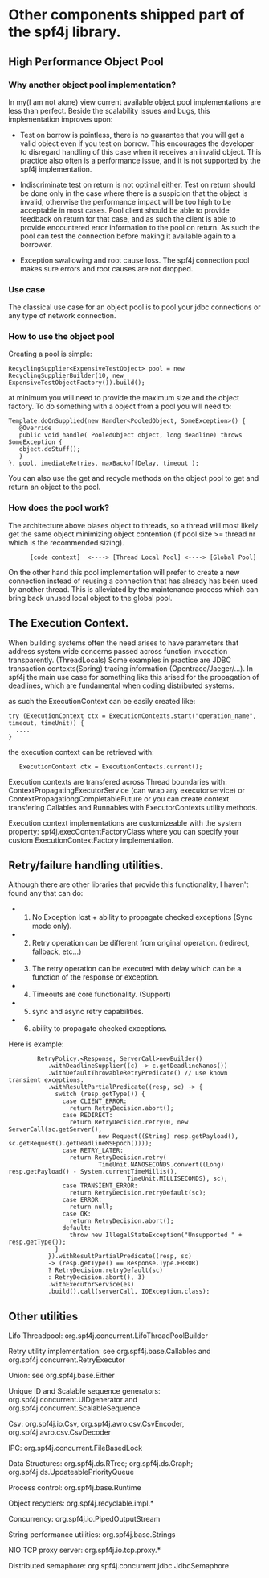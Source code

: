 # Other components shipped part of the spf4j library.

## High Performance Object Pool

### Why another object pool implementation?

 In my(I am not alone) view current available object pool implementations are less than perfect.
 Beside the scalability issues and bugs, this implementation improves upon:

   * Test on borrow is pointless, there is no guarantee that you will get a valid object even if you test on borrow.
     This encourages the developer to disregard handling of this case when it receives an invalid object.
     This practice also often is a performance issue, and it is not supported by the spf4j implementation.

   * Indiscriminate test on return is not optimal either.
     Test on return should be done only in the case where there is a suspicion that the object is invalid,
     otherwise the performance impact will be too high to be acceptable in most cases.
     Pool client should be able to provide feedback on return for that case, and as such the client is able to provide
     encountered error information to the pool on return. As such the pool can test the connection before making it available again to a borrower.

   * Exception swallowing and root cause loss. The spf4j connection pool makes sure errors  and root causes are not dropped.

### Use case

 The classical use case for an object pool is to pool your jdbc connections or any type of network connection.

### How to use the object pool

 Creating a pool is simple:

```
RecyclingSupplier<ExpensiveTestObject> pool = new RecyclingSupplierBuilder(10, new ExpensiveTestObjectFactory()).build();
```

 at minimum you will need to provide the maximum size and the object factory.
 To do something with a object from a pool you will need to:

```
Template.doOnSupplied(new Handler<PooledObject, SomeException>() {
   @Override
   public void handle( PooledObject object, long deadline) throws SomeException {
   object.doStuff();
   }
}, pool, imediateRetries, maxBackoffDelay, timeout );
```

 You can also use the get and recycle methods on the object pool to get and return an object to the pool.

### How does the pool work?

 The architecture above biases object to threads, so a thread will most likely get the same object minimizing
 object contention (if pool size >= thread nr which is the recommended sizing).

```
      [code context]  <----> [Thread Local Pool] <----> [Global Pool]
```

 On the other hand this pool implementation will prefer to create a new connection
 instead of reusing a connection that has already has been used by another thread.
 This is alleviated by the maintenance process which can bring back unused local object to the global pool.

## The Execution Context.

 When building systems often the need arises to have parameters that address system wide concerns passed across
 function invocation transparently. (ThreadLocals) Some examples in practice are JDBC transaction contexts(Spring)
 tracing information (Opentrace/Jaeger/...). In spf4j the main use case for something like this arised for
 the propagation of deadlines, which are fundamental when coding distributed systems.

 as such the ExecutionContext can be easily created like:

 ```
 try (ExecutionContext ctx = ExecutionContexts.start("operation_name", timeout, timeUnit)) {
   ....
 }

 ```

 the execution context can be retrieved with:

 ```
    ExecutionContext ctx = ExecutionContexts.current();
 ```

 Execution contexts are transfered across Thread boundaries with: ContextPropagatingExecutorService
 (can wrap any executorservice) or ContextPropagationgCompletableFuture or
 you can create context transfering Callables and Runnables with ExecutorContexts utility methods.

 Execution context implementations are customizeable with the system property: spf4j.execContentFactoryClass
 where you can specify your custom ExecutionContextFactory implementation.


## Retry/failure handling utilities.

 Although there are other libraries that provide this functionality, I haven't found any that can do:

   * 1) No Exception lost + ability to propagate checked exceptions (Sync mode only).
   * 2) Retry operation can be different from original operation. (redirect, fallback, etc...)
   * 3) The retry operation can be executed with delay which can be a function of the response or exception.
   * 4) Timeouts are core functionality. (Support)
   * 5) sync and async retry capabilities.
   * 6) ability to propagate checked exceptions.

 Here is example:

 ```
         RetryPolicy.<Response, ServerCall>newBuilder()
            .withDeadlineSupplier((c) -> c.getDeadlineNanos())
            .withDefaultThrowableRetryPredicate() // use known transient exceptions.
            .withResultPartialPredicate((resp, sc) -> {
              switch (resp.getType()) {
                case CLIENT_ERROR:
                  return RetryDecision.abort();
                case REDIRECT:
                  return RetryDecision.retry(0, new ServerCall(sc.getServer(),
                          new Request((String) resp.getPayload(), sc.getRequest().getDeadlineMSEpoch())));
                case RETRY_LATER:
                  return RetryDecision.retry(
                          TimeUnit.NANOSECONDS.convert((Long) resp.getPayload() - System.currentTimeMillis(),
                                  TimeUnit.MILLISECONDS), sc);
                case TRANSIENT_ERROR:
                  return RetryDecision.retryDefault(sc);
                case ERROR:
                  return null;
                case OK:
                  return RetryDecision.abort();
                default:
                  throw new IllegalStateException("Unsupported " + resp.getType());
              }
            }).withResultPartialPredicate((resp, sc)
            -> (resp.getType() == Response.Type.ERROR)
            ? RetryDecision.retryDefault(sc)
            : RetryDecision.abort(), 3)
            .withExecutorService(es)
            .build().call(serverCall, IOException.class);
  ```

## Other utilities

 Lifo Threadpool: org.spf4j.concurrent.LifoThreadPoolBuilder

 Retry utility implementation: see org.spf4j.base.Callables and org.spf4j.concurrent.RetryExecutor

 Union: see org.spf4j.base.Either

 Unique ID and Scalable sequence generators: org.spf4j.concurrent.UIDgenerator and org.spf4j.concurrent.ScalableSequence

 Csv: org.spf4j.io.Csv, org.spf4j.avro.csv.CsvEncoder, org.spf4j.avro.csv.CsvDecoder

 IPC: org.spf4j.concurrent.FileBasedLock

 Data Structures: org.spf4j.ds.RTree; org.spf4j.ds.Graph; org.spf4j.ds.UpdateablePriorityQueue

 Process control: org.spf4j.base.Runtime

 Object recyclers: org.spf4j.recyclable.impl.*

 Concurrency: org.spf4j.io.PipedOutputStream

 String performance utilities: org.spf4j.base.Strings

 NIO TCP proxy server: org.spf4j.io.tcp.proxy.*

 Distributed semaphore: org.spf4j.concurrent.jdbc.JdbcSemaphore

